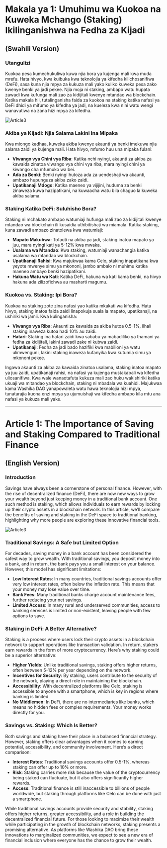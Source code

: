 # Makala ya 1: Umuhimu wa Kuokoa na Kuweka Mchango (Staking) Ikilinganishwa na Fedha za Kijadi

## (Swahili Version)

### Utangulizi
Kuokoa pesa kumechukuliwa kuwa njia bora ya kujenga mali kwa muda mrefu. Hata hivyo, kwa kuibuka kwa teknolojia ya kifedha kilichosanifiwa (DeFi), sasa kuna njia mpya za kukuza mali yako kuliko kuweka pesa zako kwenye benki ya jadi pekee. Njia moja ni staking, ambapo watu hupata zawadi kwa kufunga mali zao za kidijitali kwenye mtandao wa blockchain. Katika makala hii, tutalinganisha faida za kuokoa na staking katika nafasi ya DeFi dhidi ya mifumo ya kifedha ya jadi, na kueleza kwa nini watu wengi wanavutiwa na zana hizi mpya za kifedha.

![Article3](/images/Article3.jpg)

### Akiba ya Kijadi: Njia Salama Lakini Ina Mipaka
Kwa miongo kadhaa, kuweka akiba kwenye akaunti ya benki imekuwa njia salama zaidi ya kujenga mali. Hata hivyo, mfumo huu una mipaka fulani:
- **Viwango vya Chini vya Riba**: Katika nchi nyingi, akaunti za akiba za kawaida zinatoa viwango vya chini vya riba, mara nyingi chini ya kiwango cha mfumuko wa bei.
- **Ada za Benki**: Benki nyingi hutoza ada za uendeshaji wa akaunti, ambazo hupunguza akiba zako zaidi.
- **Upatikanaji Mdogo**: Katika maeneo ya vijijini, huduma za benki zinaweza kuwa hazipatikani, na kuwaacha watu bila chaguo la kuweka akiba salama.

### Staking Katika DeFi: Suluhisho Bora?
Staking ni mchakato ambapo watumiaji hufunga mali zao za kidijitali kwenye mtandao wa blockchain ili kusaidia uthibitishaji wa miamala. Katika staking, kuna zawadi ambazo zinatolewa kwa watumiaji:
- **Mapato Makubwa**: Tofauti na akiba ya jadi, staking inatoa mapato ya juu, mara nyingi kati ya 5-12% kwa mwaka.
- **Usalama wa Mtandao**: Kwa staking, watumiaji wanachangia katika usalama wa mtandao wa blockchain.
- **Upatikanaji Rahisi**: Kwa majukwaa kama Celo, staking inapatikana kwa yeyote mwenye simu ya mkononi, jambo ambalo ni muhimu katika maeneo ambayo benki hazipatikani.
- **Hakuna Watu wa Kati**: Katika DeFi, hakuna wa kati kama benki, na hivyo hakuna ada zilizofichwa au masharti magumu.

### Kuokoa vs. Staking: Ipi Bora?
Kuokoa na staking zote zina nafasi yao katika mkakati wa kifedha. Hata hivyo, staking inatoa faida zaidi linapokuja suala la mapato, upatikanaji, na ushiriki wa jamii. Kwa kulinganisha:
- **Viwango vya Riba**: Akaunti za kawaida za akiba hutoa 0.5-1%, ilhali staking inaweza kutoa hadi 10% au zaidi.
- **Hatari**: Staking ina hatari zaidi kwa sababu ya mabadiliko ya thamani ya fedha za kidijitali, lakini zawadi zake ni kubwa zaidi.
- **Upatikanaji**: Fedha za jadi bado hazifiki kwa mabilioni ya watu ulimwenguni, lakini staking inaweza kufanyika kwa kutumia simu ya mkononi pekee.

Ingawa akaunti za akiba za kawaida zinatoa usalama, staking inatoa mapato ya juu zaidi, upatikanaji rahisi, na nafasi ya kujenga mustakabali wa kifedha uliosanifiwa. Kwa wale wanaotafuta kukuza mali zao huku wakishiriki katika ukuaji wa mitandao ya blockchain, staking ni mbadala wa kuahidi. Majukwaa kama Washika DAO yanapowaleta watu hawa teknolojia hizi mpya, tunatarajia kuona enzi mpya ya ujumuishaji wa kifedha ambapo kila mtu ana nafasi ya kukuza mali yake.

---

# Article 1: The Importance of Saving and Staking Compared to Traditional Finance

## (English Version)

### Introduction
Savings have always been a cornerstone of personal finance. However, with the rise of decentralized finance (DeFi), there are now new ways to grow your wealth beyond just keeping money in a traditional bank account. One such method is staking, which allows individuals to earn rewards by locking up their crypto assets in a blockchain network. In this article, we’ll compare the benefits of saving and staking in the DeFi space to traditional banking, highlighting why more people are exploring these innovative financial tools.

![Article3](/images/Article3.jpg)

### Traditional Savings: A Safe but Limited Option
For decades, saving money in a bank account has been considered the safest way to grow wealth. With traditional savings, you deposit money into a bank, and in return, the bank pays you a small interest on your balance. However, this model has significant limitations:
- **Low Interest Rates**: In many countries, traditional savings accounts offer very low interest rates, often below the inflation rate. This means that your money may lose value over time.
- **Bank Fees**: Many traditional banks charge account maintenance fees, further reducing your net savings.
- **Limited Access**: In many rural and underserved communities, access to banking services is limited or non-existent, leaving people with few options to save.

### Staking in DeFi: A Better Alternative?
Staking is a process where users lock their crypto assets in a blockchain network to support operations like transaction validation. In return, stakers earn rewards in the form of more cryptocurrency. Here’s why staking could be a superior alternative:
- **Higher Yields**: Unlike traditional savings, staking offers higher returns, often between 5-12% per year depending on the network.
- **Incentives for Security**: By staking, users contribute to the security of the network, playing a direct role in maintaining the blockchain.
- **Accessibility**: With decentralized platforms like Celo, staking is accessible to anyone with a smartphone, which is key in regions where banking is limited.
- **No Middlemen**: In DeFi, there are no intermediaries like banks, which means no hidden fees or complex requirements. Your money works directly for you.

### Savings vs. Staking: Which Is Better?
Both savings and staking have their place in a balanced financial strategy. However, staking offers clear advantages when it comes to earning potential, accessibility, and community involvement. Here’s a direct comparison:
- **Interest Rates**: Traditional savings accounts offer 0.5-1%, whereas staking can offer up to 10% or more.
- **Risk**: Staking carries more risk because the value of the cryptocurrency being staked can fluctuate, but it also offers significantly higher rewards.
- **Access**: Traditional finance is still inaccessible to billions of people worldwide, but staking through platforms like Celo can be done with just a smartphone.

While traditional savings accounts provide security and stability, staking offers higher returns, greater accessibility, and a role in building the decentralized financial future. For those looking to maximize their wealth while participating in the growth of blockchain networks, staking presents a promising alternative. As platforms like Washika DAO bring these innovations to marginalized communities, we expect to see a new era of financial inclusion where everyone has the chance to grow their wealth.
